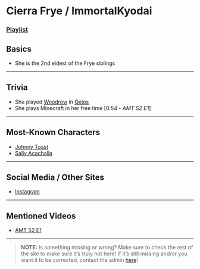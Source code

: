 # Cierra Frye / ImmortalKyodai
### [Playlist](https://www.youtube.com/playlist?list=PLwlijWXtmIKiReI9-gYwSiZPgcMnf8cQUm)

## Basics
- She is the 2nd eldest of the Frye siblings

----

## Trivia
- She played [Woodrow](5.Characters/Qeios_Characters.md) in [Qeios](6.Series/Qeios.md)
- She plays Minecraft in her free time \[0:54 - *AMT S2 E1*]

----

## Most-Known Characters
- [Johnny Toast](5.Characters/Johnny_Toast.md)
- [Sally Acachalla](5.Characters/Sally_Acachalla.md)

----

## Social Media / Other Sites
- [Instagram](https://instagram.com/vt_immortal?igshid=146748sk76rfj)

----

## Mentioned Videos
- [AMT S2 E1](https://youtu.be/QveKwulefP0)

----

> **NOTE:** Is something missing or wrong? Make sure to check the rest of the site to make sure it’s truly not here! If it’s still missing and/or you want it to be corrected, contact the admin [here](../chapter_2.md)!